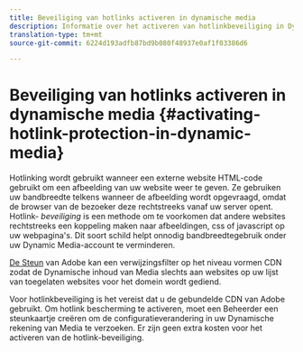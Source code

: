```yaml
---
title: Beveiliging van hotlinks activeren in dynamische media
description: Informatie over het activeren van hotlinkbeveiliging in Dynamic Media.
translation-type: tm+mt
source-git-commit: 6224d193adfb87bd9b080f48937e0af1f03386d6

---
```



# Beveiliging van hotlinks activeren in dynamische media {#activating-hotlink-protection-in-dynamic-media}

Hotlinking wordt gebruikt wanneer een externe website HTML-code gebruikt om een afbeelding van uw website weer te geven. Ze gebruiken uw bandbreedte telkens wanneer de afbeelding wordt opgevraagd, omdat de browser van de bezoeker deze rechtstreeks vanaf uw server opent. Hotlink- *beveiliging* is een methode om te voorkomen dat andere websites rechtstreeks een koppeling maken naar afbeeldingen, css of javascript op uw webpagina&#39;s. Dit soort schild helpt onnodig bandbreedtegebruik onder uw Dynamic Media-account te verminderen.

[De Steun](https://helpx.adobe.com/support.html) van Adobe kan een verwijzingsfilter op het niveau vormen CDN zodat de Dynamische inhoud van Media slechts aan websites op uw lijst van toegelaten websites voor het domein wordt gediend.

Voor hotlinkbeveiliging is het vereist dat u de gebundelde CDN van Adobe gebruikt. Om hotlink bescherming te activeren, moet een Beheerder een steunkaartje creëren om de configuratieverandering in uw Dynamische rekening van Media te verzoeken. Er zijn geen extra kosten voor het activeren van de hotlink-beveiliging.
